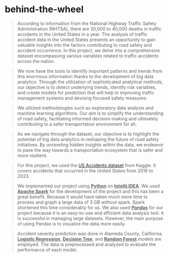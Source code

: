 # behind-the-wheel
> According to information from the National Highway Traffic Safety Administration (NHTSA), there are 30,000 to 40,000 deaths in traffic accidents in the United States in a year. The analysis of traffic accident data in the United States presents an opportunity to gain valuable insights into the factors contributing to road safety and accident occurrence. In this project, we delve into a comprehensive dataset encompassing various variables related to traffic accidents across the nation.

> We now have the tools to identify important patterns and trends from this enormous information thanks to the development of big data analytics. Through the utilization of sophisticated analytical methods, our objective is to detect underlying trends, identify risk variables, and create models for prediction that will help in improving traffic management systems and devising focused safety measures.

> We  utilized methodologies such as exploratory data analysis and machine learning algorithms. Our aim is to simplify the understanding of road safety, facilitating informed decision-making and ultimately contributing to a safer transportation environment for all.

> As we navigate through the dataset, our objective is to highlight the potential of big data analytics in reshaping the future of road safety initiatives. By unraveling hidden insights within the data, we endeavor to pave the way towards a transportation ecosystem that is safer and more resilient.

> For this project, we used the [US Accidents dataset](https://www.kaggle.com/datasets/sobhanmoosavi/us-accidents) from Kaggle. It covers accidents that occurred in the United States from 2016 to 2023.

> We implemented our project using <ins>**Python**</ins> on <ins>**Intellij IDEA**</ins>. We used <ins>**Apache Spark**</ins> for the development of the project and this has been a great benefit. Because it would have taken much more time to process and graph a large data of 3 GB without spark. Spark shortened this time considerably for us. We also used <ins>**Pandas</ins>** for our project because it is an easy-to-use and efficient data analysis tool. It is successful in managing large datasets. However, the main purpose of using Pandas is to visualize the data more easily.

> Accident severity prediction was done in Alameda County, California. <ins>**Logistic Regression**</ins>, <ins>**Decision Tree**</ins>, and <ins>**Random Forest**</ins> models are employed. The data is preprocessed and analyzed to evaluate the performance of each model.
